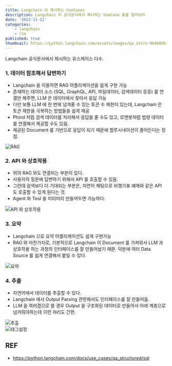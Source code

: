 ```yaml
---
title: Langchain 이 제시하는 UseCases
description: Langchain 이 공식문서에서 제시하는 UseCase 들을 알아보자
date: '2023-11-11'
categories:
    - langchain
    - llm
published: true
thumbnail: https://python.langchain.com/assets/images/qa_intro-9b468dbffe1cbe7f0bd822b28648db9e.png
---
```


Langchain 공식문서에서 제시하는 유스케이스 다수.

### 1. 데이터 참조해서 답변하기

-   Langchain 을 이용하면 RAG 어플리케이션을 쉽게 구현 가능
-   존재하는 데이터 소스 (SQL, GraphQL, API, 파일데이터, 검색데이터 등등) 를 연결만 해주면, LLM 은 데이터에서 찾아서 응답 가능
-   다만 보통 LLM 에 한 번에 넘겨줄 수 있는 토큰 수 제한이 있는데, Langchain 은 토큰 제한을 극복하는 방법들을 쉽게 제공
-   Phind 처럼 검색 데이터를 처리해서 응답을 줄 수도 있고, 로앤봇처럼 법령 데이터를 연결해서 제공할 수도 있음.
-   제공된 Document 를 기반으로 응답이 되기 때문에 할루시네이션이 줄어든다는 장점.

![RAG](https://python.langchain.com/assets/images/qa_intro-9b468dbffe1cbe7f0bd822b28648db9e.png)

### 2. API 와 상호작용

-   위의 RAG 와도 연결되는 부분이 있다.
-   사용자의 질문에 답변하기 위해서 API 를 호출할 수 있음.
-   그런데 검색보다 더 기대되는 부분은, 자연어 채팅으로 비행기표 예매와 같은 API 도 호출할 수 있게 된다는 것.
-   Agent 와 Tool 을 미리미리 만들어두면 가능하다.

![API 와 상호작용](https://python.langchain.com/assets/images/api_use_case-31a2dfef42f82ed801c28a73a66de74e.png)

### 3. 요약

-   Langchain 으로 요약 어플리케이션도 쉽게 구현가능
-   RAG 와 마찬가지로, 기본적으로 Langchain 이 Document 를 가져와서 LLM 과 상호작용 하는 과정의 인터페이스를 잘 만들어놨기 때문. 덕분에 여러 Data Source 를 쉽게 연결해서 붙일 수 있다.

![요약](https://python.langchain.com/assets/images/summarization_use_case_1-cdb1b94b53af261bd997a9934a8c3703.png)

### 4. 추출

-   자연어에서 데이터를 추출할 수 있다.
-   Langchain 에서 Output Parsing 관련해서도 인터페이스를 잘 만들어둠.
-   LLM 을 여러겹으로 쓸 경우 Output 을 구조화된 데이터로 만들어서 아래 계층으로 넘겨줘야하는데 이런 처리도 간편.

![추출](https://python.langchain.com/assets/images/extraction-f94dadc4bef17c7d73ce5d056eab70c8.png)  
![태그설정](https://python.langchain.com/assets/images/tagging-93990e95451d92b715c2b47066384224.png)

## REF

-   https://python.langchain.com/docs/use_cases/qa_structured/sql
